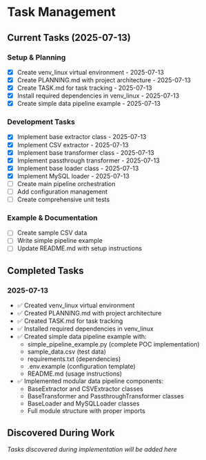 # Task Management

## Current Tasks (2025-07-13)

### Setup & Planning
- [x] Create venv_linux virtual environment - 2025-07-13
- [x] Create PLANNING.md with project architecture - 2025-07-13
- [x] Create TASK.md for task tracking - 2025-07-13
- [x] Install required dependencies in venv_linux - 2025-07-13
- [x] Create simple data pipeline example - 2025-07-13

### Development Tasks
- [x] Implement base extractor class - 2025-07-13
- [x] Implement CSV extractor - 2025-07-13
- [x] Implement base transformer class - 2025-07-13
- [x] Implement passthrough transformer - 2025-07-13
- [x] Implement base loader class - 2025-07-13
- [x] Implement MySQL loader - 2025-07-13
- [ ] Create main pipeline orchestration
- [ ] Add configuration management
- [ ] Create comprehensive unit tests

### Example & Documentation
- [ ] Create sample CSV data
- [ ] Write simple pipeline example
- [ ] Update README.md with setup instructions

## Completed Tasks

### 2025-07-13
- ✅ Created venv_linux virtual environment
- ✅ Created PLANNING.md with project architecture
- ✅ Created TASK.md for task tracking
- ✅ Installed required dependencies in venv_linux
- ✅ Created simple data pipeline example with:
  - simple_pipeline_example.py (complete POC implementation)
  - sample_data.csv (test data)
  - requirements.txt (dependencies)
  - .env.example (configuration template)
  - README.md (usage instructions)
- ✅ Implemented modular data pipeline components:
  - BaseExtractor and CSVExtractor classes
  - BaseTransformer and PassthroughTransformer classes
  - BaseLoader and MySQLLoader classes
  - Full module structure with proper imports

## Discovered During Work

*Tasks discovered during implementation will be added here*